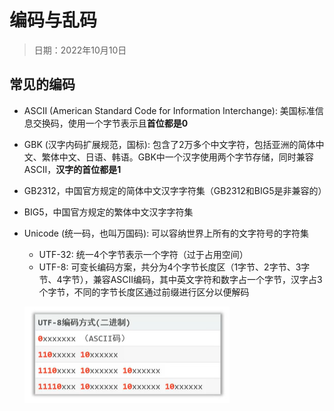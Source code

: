 # 编码与乱码

> 日期：2022年10月10日

## 常见的编码

* ASCII (American Standard Code for Information Interchange): 美国标准信息交换码，使用一个字节表示且**首位都是0**

* GBK (汉字内码扩展规范，国标): 包含了2万多个中文字符，包括亚洲的简体中文、繁体中文、日语、韩语。GBK中一个汉字使用两个字节存储，同时兼容ASCII，**汉字的首位都是1**

* GB2312，中国官方规定的简体中文汉字字符集（GB2312和BIG5是非兼容的）

* BIG5，中国官方规定的繁体中文汉字字符集

* Unicode (统一码，也叫万国码): 可以容纳世界上所有的文字符号的字符集

  * UTF-32: 统一4个字节表示一个字符（过于占用空间）
  * UTF-8: 可变长编码方案，共分为4个字节长度区（1字节、2字节、3字节、4字节），兼容ASCII编码，其中英文字符和数字占一个字节，汉字占3个字节，不同的字节长度区通过前缀进行区分以便解码

  ![image-20221010090123328](../../assets/image-20221010090123328.png)

